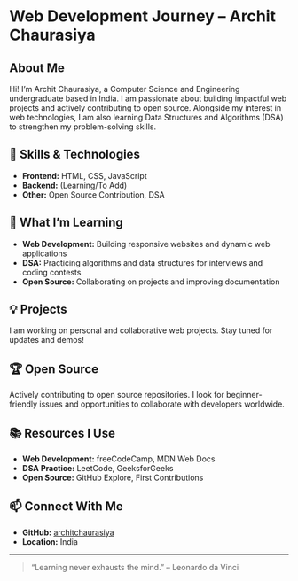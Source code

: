 # Web Development Journey – Archit Chaurasiya

## About Me

Hi! I’m Archit Chaurasiya, a Computer Science and Engineering undergraduate based in India. I am passionate about building impactful web projects and actively contributing to open source. Alongside my interest in web technologies, I am also learning Data Structures and Algorithms (DSA) to strengthen my problem-solving skills.

## 🚀 Skills & Technologies

- **Frontend:** HTML, CSS, JavaScript
- **Backend:** (Learning/To Add)
- **Other:** Open Source Contribution, DSA

## 🌱 What I’m Learning

- **Web Development:** Building responsive websites and dynamic web applications
- **DSA:** Practicing algorithms and data structures for interviews and coding contests
- **Open Source:** Collaborating on projects and improving documentation

## 💡 Projects

I am working on personal and collaborative web projects. Stay tuned for updates and demos!

## 🏆 Open Source

Actively contributing to open source repositories. I look for beginner-friendly issues and opportunities to collaborate with developers worldwide.

## 📚 Resources I Use

- **Web Development:** freeCodeCamp, MDN Web Docs
- **DSA Practice:** LeetCode, GeeksforGeeks
- **Open Source:** GitHub Explore, First Contributions

## 📫 Connect With Me

- **GitHub:** [architchaurasiya](https://github.com/architchaurasiya)
- **Location:** India

---

> “Learning never exhausts the mind.” – Leonardo da Vinci
